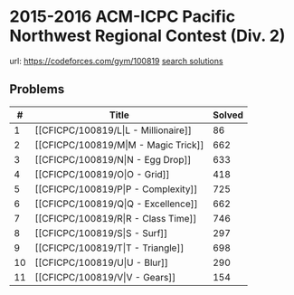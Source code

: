 # 2015-2016 ACM-ICPC Pacific Northwest Regional Contest (Div. 2)

url: https://codeforces.com/gym/100819
[search solutions](https://www.google.com/search?q=Solution+OR+題解+2015-2016+ACM-ICPC+Pacific+Northwest+Regional+Contest+(Div.+2))

## Problems

| # | Title | Solved |
| --- | --- | --- |
|1|[[CFICPC/100819/L\|L - Millionaire]]|86|
|2|[[CFICPC/100819/M\|M - Magic Trick]]|662|
|3|[[CFICPC/100819/N\|N - Egg Drop]]|633|
|4|[[CFICPC/100819/O\|O - Grid]]|418|
|5|[[CFICPC/100819/P\|P - Complexity]]|725|
|6|[[CFICPC/100819/Q\|Q - Excellence]]|662|
|7|[[CFICPC/100819/R\|R - Class Time]]|746|
|8|[[CFICPC/100819/S\|S - Surf]]|297|
|9|[[CFICPC/100819/T\|T - Triangle]]|698|
|10|[[CFICPC/100819/U\|U - Blur]]|290|
|11|[[CFICPC/100819/V\|V - Gears]]|154|
